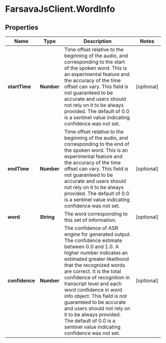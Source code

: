 # FarsavaJsClient.WordInfo

## Properties

Name | Type | Description | Notes
------------ | ------------- | ------------- | -------------
**startTime** | **Number** | Time offset relative to the beginning of the audio, and corresponding to the start of the spoken word. This is an experimental feature and the accuracy of the time offset can vary. This field is not guaranteed to be accurate and users should not rely on it to be always provided. The default of 0.0 is a sentinel value indicating confidence was not set.  | [optional] 
**endTime** | **Number** | Time offset relative to the beginning of the audio, and corresponding to the end of the spoken word. This is an experimental feature and the accuracy of the time offset can vary. This field is not guaranteed to be accurate and users should not rely on it to be always provided. The default of 0.0 is a sentinel value indicating confidence was not set.  | [optional] 
**word** | **String** | The word corresponding to this set of information.  | [optional] 
**confidence** | **Number** | The confidence of ASR engine for generated output. The confidence estimate between 0.0 and 1.0. A higher number indicates an estimated greater likelihood that the recognized words are correct. It is the total confidence of recognition in transcript level and each word confidence in word info object. This field is not guaranteed to be accurate and users should not rely on it to be always provided. The default of 0.0 is a sentinel value indicating confidence was not set.  | [optional] 


